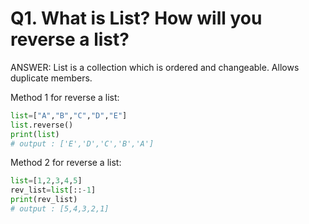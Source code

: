 # Q1. What is List? How will you reverse a list?

ANSWER:
List is a collection which is ordered and changeable. Allows duplicate members.

Method 1 for reverse a list:

```python
list=["A","B","C","D","E"]
list.reverse()
print(list)
# output : ['E','D','C','B','A']
```

Method 2 for reverse a list:

```python
list=[1,2,3,4,5]
rev_list=list[::-1]
print(rev_list)
# output : [5,4,3,2,1]
```
